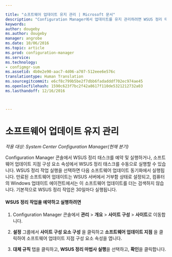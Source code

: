 ```yaml
---

title: "소프트웨어 업데이트 유지 관리 | Microsoft 문서"
description: "Configuration Manager에서 업데이트를 유지 관리하려면 WSUS 정리 태스크를 예약하거나 수동으로 실행할 수 있습니다."
keywords: 
author: dougeby
ms.author: dougeby
manager: angrobe
ms.date: 10/06/2016
ms.topic: article
ms.prod: configuration-manager
ms.service: 
ms.technology:
- configmgr-sum
ms.assetid: 4b0e2e90-aac7-4d06-a707-512eee6e576c
translationtype: Human Translation
ms.sourcegitcommit: e6cf8c799b5be2f7dbb6fadadddf702ec974ae45
ms.openlocfilehash: 1590c623f7bc2f42a8617f110de5321212732a03
ms.lasthandoff: 12/16/2016



---
```

# <a name="software-updates-maintenance"></a>소프트웨어 업데이트 유지 관리

*적용 대상: System Center Configuration Manager(현재 분기)*

Configuration Manager 콘솔에서 WSUS 정리 태스크를 예약 및 실행하거나, 소프트웨어 업데이트 지점 구성 요소 속성에서 WSUS 정리 태스크를 수동으로 실행할 수 있습니다. WSUS 정리 작업 실행을 선택하면 다음 소프트웨어 업데이트 동기화에서 실행됩니다. 만료된 소프트웨어 업데이트는 WSUS 서버에서 거부함 상태로 설정되고, 컴퓨터의 Windows 업데이트 에이전트에서는 이 소프트웨어 업데이트를 더는 검색하지 않습니다. 기본적으로 WSUS 정리 작업은 30일마다 실행됩니다.  

#### <a name="to-schedule-and-run-the-wsus-cleanup-job"></a>WSUS 정리 작업을 예약하고 실행하려면  

1.  Configuration Manager 콘솔에서 **관리** > **개요** > **사이트 구성** > **사이트**로 이동합니다.  

2.  **설정** 그룹에서 **사이트 구성 요소 구성** 을 클릭하고 **소프트웨어 업데이트 지점** 을 클릭하여 소프트웨어 업데이트 지점 구성 요소 속성을 엽니다.  

3.  **대체 규칙** 탭을 클릭하고, **WSUS 정리 마법사 실행**을 선택하고, **확인**을 클릭합니다.


